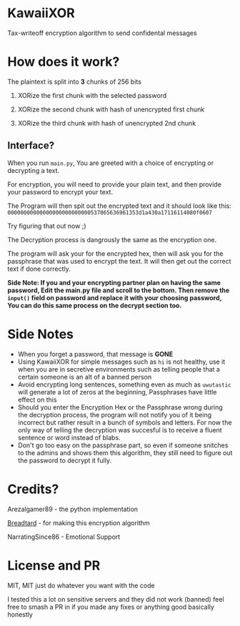 # KawaiiXOR
Tax-writeoff encryption algorithm to send confidental messages


# How does it work?
The plaintext is split into __3__ chunks of 256 bits

1. XORize the first chunk with the selected password

2. XORize the second chunk with hash of unencrypted first chunk

3. XORize the third chunk with hash of unencrypted 2nd chunk

## Interface?

When you run `main.py`, You are greeted with a choice of encrypting or decrypting a text.

For encryption, you will need to provide your plain text, and then provide your password to encrypt your text.

The Program will then spit out the encrypted text and it should look like this:
```00000000000000000000000000537065636961353d1a430a17116114080f0607```

Try figuring that out now ;)

The Decryption process is dangrously the same as the encryption one.

The program will ask your for the encrypted hex, then will ask you for the passphrase that was used to encrypt the text. It will then get out the correct text if done correctly.

**Side Note: If you and your encrypting partner plan on having the same password, Edit the main.py file and scroll to the bottom. Then remove the `input()` field on password and replace it with your choosing password, You can do this same process on the decrypt section too.**

# Side Notes
- When you forget a password, that message is **GONE**
- Using KawaiiXOR for simple messages such as `hi` is not healthy, use it when you are in secretive environments such as telling people that a certain someone is an alt of a banned person
- Avoid encrypting long sentences, something even as much as `uwutastic` will generate a lot of zeros at the beginning, Passphrases have little effect on this
- Should you enter the Encryption Hex or the Passphrase wrong during the decryption process, the program will not notify you of it being incorrect but rather result in a bunch of symbols and letters. For now the only way of telling the decryption was succesful is to receive a fluent sentence or word instead of blabs.
- Don't go too easy on the passphrase part, so even if someone snitches to the admins and shows them this algorithm, they still need to figure out the password to decrypt it fully.

# Credits?

Arezalgamer89 - the python implementation

[Breadtard](https://github.com/breadtard) - for making this encryption algorithm

NarratingSince86 - Emotional Support

# License and PR
MIT, MIT just do whatever you want with the code

I tested this a lot on sensitive servers and they did not work (banned)
feel free to smash a PR in if you made any fixes or anything good basically honestly
